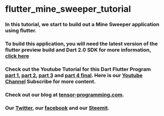 # flutter_mine_sweeper_tutorial

### In this tutorial, we start to build out a Mine Sweeper application using flutter. 

### To build this application, you will need the latest version of the flutter preview build and Dart 2.0 SDK for more information, [click here](https://github.com/flutter/flutter/wiki/Trying-the-preview-of-Dart-2-in-Flutter)
### Check out the Youtube Tutorial for this Dart Flutter Program [part 1](https://youtu.be/I4onjC9Mbc4), [part 2](https://youtu.be/9K2bH2utBqw), [part 3](https://youtu.be/So18K2XZpmQ) and [part 4 final](https://youtu.be/y1nvF1w6KLc). Here is our [Youtube Channel](https://www.youtube.com/channel/UCYqCZOwHbnPwyjawKfE21wg) Subscribe for more content.

### Check out our blog at [tensor-programming.com](http://tensor-programming.com/).

### Our [Twitter](https://twitter.com/TensorProgram), our [facebook](https://www.facebook.com/Tensor-Programming-1197847143611799/) and our [Steemit](https://steemit.com/@tensor).
